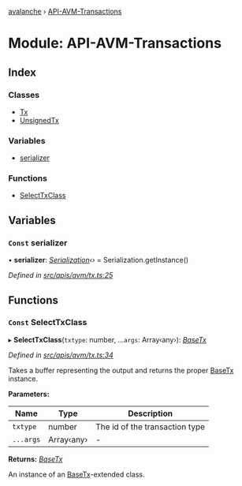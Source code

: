 [avalanche](../README.md) › [API-AVM-Transactions](api_avm_transactions.md)

# Module: API-AVM-Transactions

## Index

### Classes

* [Tx](../classes/api_avm_transactions.tx.md)
* [UnsignedTx](../classes/api_avm_transactions.unsignedtx.md)

### Variables

* [serializer](api_avm_transactions.md#const-serializer)

### Functions

* [SelectTxClass](api_avm_transactions.md#const-selecttxclass)

## Variables

### `Const` serializer

• **serializer**: *[Serialization](../classes/utils_serialization.serialization.md)‹›* = Serialization.getInstance()

*Defined in [src/apis/avm/tx.ts:25](https://github.com/ava-labs/avalanchejs/blob/9282770/src/apis/avm/tx.ts#L25)*

## Functions

### `Const` SelectTxClass

▸ **SelectTxClass**(`txtype`: number, ...`args`: Array‹any›): *[BaseTx](../classes/api_avm_basetx.basetx.md)*

*Defined in [src/apis/avm/tx.ts:34](https://github.com/ava-labs/avalanchejs/blob/9282770/src/apis/avm/tx.ts#L34)*

Takes a buffer representing the output and returns the proper [BaseTx](../classes/api_avm_basetx.basetx.md) instance.

**Parameters:**

Name | Type | Description |
------ | ------ | ------ |
`txtype` | number | The id of the transaction type  |
`...args` | Array‹any› | - |

**Returns:** *[BaseTx](../classes/api_avm_basetx.basetx.md)*

An instance of an [BaseTx](../classes/api_avm_basetx.basetx.md)-extended class.
